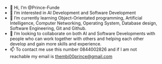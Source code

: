 - 👋 Hi, I’m @Prince-Funde
- 👀 I’m interested in AI Development and Software Development
- 🌱 I’m currently learning Object-Orientated programming, Artificial Intelligence, Computer Networking, Operating System, Database design, Software Engineering, Git and Github. 
- 💞️ I’m looking to collaborate on both AI and Software Developments with people who can work together with others and helping each other develop and gain more skills and experience.
- 📫 To contact me use this number 0844002826 and if I am not reachable my email is thembi00prince@gmail.com

<!---
Prince-Funde/Prince-Funde is a ✨ special ✨ repository because its `README.md` (this file) appears on your GitHub profile.
You can click the Preview link to take a look at your changes.
--->
